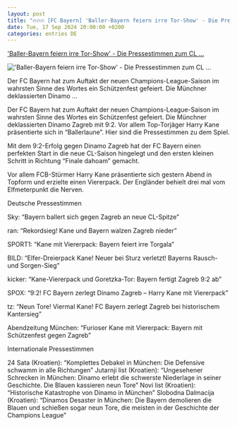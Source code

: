 ```yaml
---
layout: post
title: "🔥🔥🔥 [FC Bayern] 'Baller-Bayern feiern irre Tor-Show' - Die Pressestimmen zum CL ..."
date: Tue, 17 Sep 2024 20:00:00 +0200
categories: entries DE
---
```

['Baller-Bayern feiern irre Tor-Show' - Die Pressestimmen zum CL ...](https://fcbinside.de/2024/09/18/baller-bayern-feiern-irre-tor-show-die-pressestimmen-zum-cl-auftakt/)

!['Baller-Bayern feiern irre Tor-Show' - Die Pressestimmen zum CL ...](https://fcbinside.de/wp-content/uploads/2024/09/fcb-dinamo-ergbenis.jpg)

Der FC Bayern hat zum Auftakt der neuen Champions-League-Saison im wahrsten Sinne des Wortes ein Schützenfest gefeiert. Die Münchner deklassierten Dinamo ...

Der FC Bayern hat zum Auftakt der neuen Champions-League-Saison im wahrsten Sinne des Wortes ein Schützenfest gefeiert. Die Münchner deklassierten Dinamo Zagreb mit 9:2. Vor allem Top-Torjäger Harry Kane präsentierte sich in “Ballerlaune”. Hier sind die Pressestimmen zu dem Spiel.







Mit dem 9:2-Erfolg gegen Dinamo Zagreb hat der FC Bayern einen perfekten Start in die neue CL-Saison hingelegt und den ersten kleinen Schritt in Richtung “Finale dahoam” gemacht.

Vor allem FCB-Stürmer Harry Kane präsentierte sich gestern Abend in Topform und erzielte einen Viererpack. Der Engländer behielt drei mal vom Elfmeterpunkt die Nerven.

Deutsche Pressestimmen

Sky: “Bayern ballert sich gegen Zagreb an neue CL-Spitze”

ran: “Rekordsieg! Kane und Bayern walzen Zagreb nieder”

SPORT1: “Kane mit Viererpack: Bayern feiert irre Torgala”

BILD: “Elfer-Dreierpack Kane! Neuer bei Sturz verletzt! Bayerns Rausch- und Sorgen-Sieg”

kicker: “Kane-Viererpack und Goretzka-Tor: Bayern fertigt Zagreb 9:2 ab”

SPOX: “9:2! FC Bayern zerlegt Dinamo Zagreb – Harry Kane mit Viererpack”

tz: “Neun Tore! Viermal Kane! FC Bayern zerlegt Zagreb bei historischem Kantersieg”

Abendzeitung München: “Furioser Kane mit Viererpack: Bayern mit Schützenfest gegen Zagreb”

Internationale Pressestimmen

24 Sata (Kroatien): “Komplettes Debakel in München: Die Defensive schwamm in alle Richtungen” Jutarnji list (Kroatien): “Ungesehener Schrecken in München: Dinamo erlebt die schwerste Niederlage in seiner Geschichte. Die Blauen kassieren neun Tore” Novi list (Kroatien): “Historische Katastrophe von Dinamo in München” Slobodna Dalmacija (Kroatien): “Dinamos Desaster in München: Die Bayern demolieren die Blauen und schießen sogar neun Tore, die meisten in der Geschichte der Champions League”

